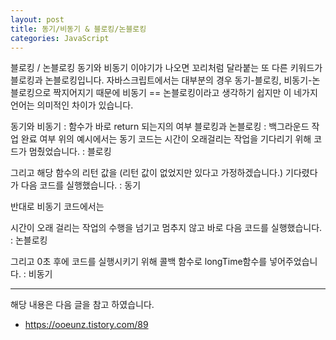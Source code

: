 ```yaml
---
layout: post
title: 동기/비동기 & 블로킹/논블로킹
categories: JavaScript
---
```



블로킹 / 논블로킹
동기와 비동기 이야기가 나오면 꼬리처럼 달라붙는 또 다른 키워드가 블로킹과 논블로킹입니다. 자바스크립트에서는 대부분의 경우 동기-블로킹, 비동기-논블로킹으로 짝지어지기 때문에 비동기 == 논블로킹이라고 생각하기 쉽지만 이 네가지 언어는 의미적인 차이가 있습니다.

 

동기와 비동기 : 함수가 바로 return 되는지의 여부
블로킹과 논블로킹 : 백그라운드 작업 완료 여부
위의 예시에서는 동기 코드는 시간이 오래걸리는 작업을 기다리기 위해 코드가 멈췄었습니다. : 블로킹

그리고 해당 함수의 리턴 값을 (리턴 값이 없었지만 있다고 가정하겠습니다.) 기다렸다가 다음 코드를 실행했습니다. : 동기

 

반대로 비동기 코드에서는

시간이 오래 걸리는 작업의 수행을 넘기고 멈추지 않고 바로 다음 코드를 실행했습니다. : 논블로킹

그리고 0초 후에 코드를 실행시키기 위해 콜백 함수로 longTime함수를 넣어주었습니다. : 비동기

 
 
---

해당 내용은 다음 글을 참고 하였습니다.

- https://ooeunz.tistory.com/89